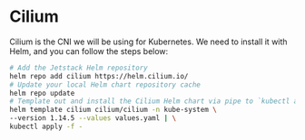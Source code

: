 # Cilium

Cilium is the CNI we will be using for Kubernetes. We need to install it with Helm, and you can follow the steps below:

```bash
# Add the Jetstack Helm repository
helm repo add cilium https://helm.cilium.io/
# Update your local Helm chart repository cache
helm repo update
# Template out and install the Cilium Helm chart via pipe to `kubectl apply`
helm template cilium cilium/cilium -n kube-system \
--version 1.14.5 --values values.yaml | \
kubectl apply -f -
```
